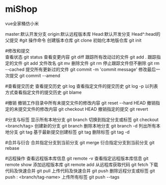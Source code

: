 # miShop
vue全家桶仿小米


master:默认开发分支
origin:默认远程版本库
Head:默认开发分支
Head^:head的父提交
#git 操作命令
创建版本仓库           git clone <url>
初始化本地版仓库        git init 

#修改和提交             
查看状态                git status
查看变更内容             git diff
跟踪所有改动过的文件      git add .
跟踪指定的文件           git add <file>
文件改名                git mv <old> <new>
删除文件                git rm <file>
停止跟踪文件但不删除      git rm --cached <file>
提交所有更新过的文件      git commit -m 'commit message'
修改最后一次提交         git commit --amend

#查看提交历史
查看提交历史                    git log
查看指定文件的提交历史            git log -p <file>
以列表方式查看指定文件的提交历史    git blame <file>

#撤销
撤销工作目录中所有未提交文件的修改内容   git reset --hard HEAD
撤销指定的未提交文件的修改内容          git checkout HEAD <file>
撤销指定的提交                       git revert <commit>

#分支与标签
显示所有本地分支            git branch
切换到指定分支或标签         git checkout <branch/tag>
创建新的分支               git branch <new-branch>
删除本地分支               git branch -d <branch>
列出所有本地分支            git tag
基于最新提交创建标签         git tag <tagname>
删除标签                   git tag -d <tagname>

#合并与衍合
合并指定分支到当前分支        git merge <branch>
衍合指定分支到当前分支        git rebase <branch>

#远程操作
查看远程版本库信息           git remote -v
查看指定远程版本库信息        git remote show <remote>
添加远程版本库              git remote add <remote> <url>
从远程库获取代码            git fetch <remote>
下载代码及快速合并          git pull <remote> <branch>
上传代码及快速合并          git push <remote> <branch>
删除远程分支或标签          git push <remote> : <branch/tag-name>
上传所有标签               git push --tags

